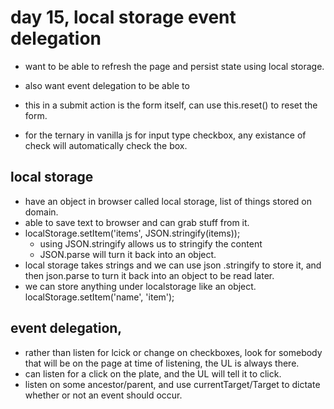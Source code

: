 # day 15, local storage event delegation
- want to be able to refresh the page and persist state using local storage.
- also want event delegation to be able to 

- this in a submit action is the form itself, can use this.reset() to reset the form.

- for the ternary in vanilla js for input type checkbox, any existance of check will automatically check the box.

## local storage
- have an object in browser called local storage, list of things stored on domain.
- able to save text to browser and can grab stuff from it.
- localStorage.setItem('items', JSON.stringify(items));
  - using JSON.stringify allows us to stringify the content
  - JSON.parse will turn it back into an object.
- local storage takes strings and we can use json .stringify to store it, and then json.parse to turn it back into an object to be read later.
- we can store anything under localstorage like an object. localStorage.setItem('name', 'item');


## event delegation, 
- rather than listen for lcick or change on checkboxes, look for somebody that will be on the page at time of listening, the UL is always there.
- can listen for a click on the plate, and the UL will tell it to click.
- listen on some ancestor/parent, and use currentTarget/Target to dictate whether or not an event should occur.

